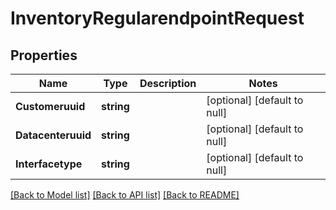 # InventoryRegularendpointRequest

## Properties
Name | Type | Description | Notes
------------ | ------------- | ------------- | -------------
**Customeruuid** | **string** |  | [optional] [default to null]
**Datacenteruuid** | **string** |  | [optional] [default to null]
**Interfacetype** | **string** |  | [optional] [default to null]

[[Back to Model list]](../README.md#documentation-for-models) [[Back to API list]](../README.md#documentation-for-api-endpoints) [[Back to README]](../README.md)


